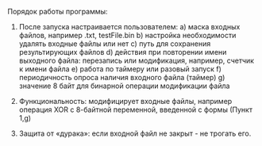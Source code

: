 Порядок работы программы:
1) После запуска настраивается пользователем:
а) маска входных файлов, например .txt, testFile.bin
b) настройка необходимости удалять входные файлы или нет
c) путь для сохранения результирующих файлов
d) действия при повторении имени выходного файла: перезапись или
модификация, например, счетчик к имени файла
e) работа по таймеру или разовый запуск
f) периодичность опроса наличия входного файла (таймер)
g) значение 8 байт для бинарной операции модификации файла

2) Функциональность: модифицирует входные файлы, например операция XOR с 8-байтной переменной, введенной с формы (Пункт 1,g)
3) Защита от «дурака»: если входной файл не закрыт - не трогать его.
